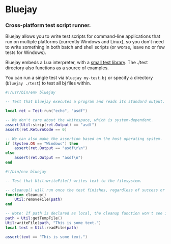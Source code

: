 # Bluejay

### Cross-platform test script runner.

Bluejay allows you to write test scripts for command-line applications that run
on multiple platforms (currently Windows and Linux), so you don't need to write
something in both batch and shell scripts (or worse, leave no or few tests for
Windows).

Bluejay embeds a Lua interpreter, with a
[small test library](https://bitbucket.org/rjframe/bluejay/wiki/Home).
The ./test directory also functions as a source of examples.

You can run a single test via `bluejay my-test.bj` or specify a directory
(`bluejay ./test`) to test all bj files within.

```Lua
#!/usr/bin/env bluejay

-- Test that bluejay executes a program and reads its standard output.

local ret = Test:run("echo", "asdf")

-- We don't care about the whitespace, which is system-dependent.
assert(Util:strip(ret.Output) == "asdf")
assert(ret.ReturnCode == 0)

-- We can also make the assertion based on the host operating system.
if (System.OS == "Windows") then
	assert(ret.Output == "asdf\r\n")
else
	assert(ret.Output == "asdf\n")
end
```

```Lua
#!/bin/env bluejay

-- Test that Util:writeFile() writes text to the filesystem.

-- cleanup() will run once the test finishes, regardless of success or failure.
function cleanup()
    Util:removeFile(path)
end

-- Note: If path is declared as local, the cleanup function won't see it.
path = Util:getTempFile()
Util:writeFile(path, "This is some text.")
local text = Util:readFile(path)

assert(text == "This is some text.")
```
